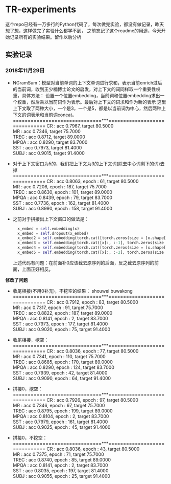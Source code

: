 # TR-experiments
这个repo已经有一万多行的Python代码了，每次做完实验，都没有做记录，昨天想了想，这样做完了实验什么都学不到，
之前忘记了这个readme的用途，今天开始记录所有的实验结果。留作以后分析
## 实验记录
### 2018年11月29日
* NGramSum：模型对当前单词的上下文单词进行求和，表示当前enrich过后的当前词，收到王少楠博士论文的启发，对上下文的词同样取一个重要性权重，具体方法：
设置一个位置embedding，当前词和位置embedding求出一个权重，然后乘以当前词作为表示。最后对上下文的词求和作为新的表示
这里上下文取了两种大小，一个是3，一个是5，都是以当前词为中心，然后两种上下文的词表示和当前词concat。
 ==============================***==============================
 CR : acc 0.7967, target 80.5000  
 MR : acc 0.7346, target 75.7000  
 TREC : acc 0.8712, target 89.0000  
 MPQA : acc 0.8290, target 83.7000  
 SST : acc 0.7973, target 81.4000  
 SUBJ : acc 0.9015, target 91.4000 
 
* 对于上下文窗口为5的，我们把上下文为3的上下文词(除去中心词剩下的词)去掉
 ==============================***==============================
 CR : acc 0.8063, epoch : 61, target 80.5000  
 MR : acc 0.7206, epoch : 187, target 75.7000  
 TREC : acc 0.8630, epoch : 101, target 89.0000  
 MPQA : acc 0.8439, epoch : 79, target 83.7000  
 SST : acc 0.7736, epoch : 162, target 81.4000  
 SUBJ : acc 0.8990, epoch : 158, target 91.4000  

* 之前对于拼接出上下文窗口的做法是：
    ```python
      x_embed = self.embedding(x)
      x_embed = self.dropout(x_embed)
      x_embed2 = self.embedding(torch.cat([torch.zeros(size = [x.shape[0], 1], dtype = torch.long).cuda(), x[:, 1:]], -1))
      x_embed3 = self.embedding(torch.cat([x[:, :-1], torch.zeros(size = [x.shape[0], 1], dtype = torch.long).cuda()], -1))
      x_embed4 = self.embedding(torch.cat([torch.zeros(size = [x.shape[0], 2], dtype = torch.long).cuda(), x[:, 2:]], -1))
      x_embed5 = self.embedding(torch.cat([x[:, :-2], torch.zeros(size = [x.shape[0], 2], dtype = torch.long).cuda()], -1))
    ```
  上述代码有问题：在前面补0应该截去原序列的后面，反之截去原序列的前面，上面正好相反。
    
**修改了问题**

* 收尾相接(不用0补充)，不挖空的结果：
 shouwei buwakong
==============================***==============================
 CR : acc 0.7912, epoch : 83, target 80.5000  	 
 MR : acc 0.7317, epoch : 91, target 75.7000  	 
 TREC : acc 0.8822, epoch : 187, target 89.0000  	 
 MPQA : acc 0.8141, epoch : 2, target 83.7000  	 
 SST : acc 0.7973, epoch : 177, target 81.4000  	 
 SUBJ : acc 0.9020, epoch : 75, target 91.4000  	
 
* 收尾相接，挖空：
 ==============================***==============================
 CR : acc 0.8036, epoch : 77, target 80.5000  	 
 MR : acc 0.7341, epoch : 110, target 75.7000  	 
 TREC : acc 0.8685, epoch : 170, target 89.0000  	 
 MPQA : acc 0.8290, epoch : 124, target 83.7000  	 
 SST : acc 0.7939, epoch : 42, target 81.4000  	 
 SUBJ : acc 0.9090, epoch : 64, target 91.4000

* 拼接0，挖空：
 ==============================***==============================
 CR : acc 0.7926, epoch : 97, target 80.5000  	 
 MR : acc 0.7346, epoch : 67, target 75.7000  	 
 TREC : acc 0.8795, epoch : 199, target 89.0000  	 
 MPQA : acc 0.8104, epoch : 2, target 83.7000  	 
 SST : acc 0.7979, epoch : 161, target 81.4000  	 
 SUBJ : acc 0.9025, epoch : 45, target 91.4000
 
 * 拼接0，不挖空：
 ==============================***==============================
 CR : acc 0.8036, epoch : 43, target 80.5000  	 
 MR : acc 0.7375, epoch : 71, target 75.7000  	 
 TREC : acc 0.8740, epoch : 85, target 89.0000  	 
 MPQA : acc 0.8141, epoch : 2, target 83.7000  	 
 SST : acc 0.8035, epoch : 197, target 81.4000  	 
 SUBJ : acc 0.9055, epoch : 25, target 91.4000  
 
   